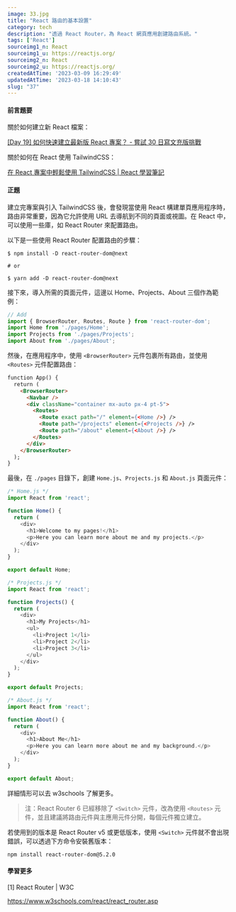 ```yaml
---
image: 33.jpg
title: "React 路由的基本設置"
category: tech
description: "透過 React Router，為 React 網頁應用創建路由系統。"
tags: ['React']
sourceimg1_n: React
sourceimg1_u: https://reactjs.org/
sourceimg2_n: React
sourceimg2_u: https://reactjs.org/
createdAtTime: '2023-03-09 16:29:49'
updatedAtTime: '2023-03-18 14:10:43'
slug: "37"
---
```


#### 前言題要

關於如何建立新 React 檔案：

[[Day 19] 如何快速建立最新版 React 專案？ - 嘗試 30 日寫文充版挑戰](blog/35)

關於如何在 React 使用 TailwindCSS：

[在 React 專案中輕鬆使用 TailwindCSS | React 學習筆記](blog/36) 

#### 正題

建立完專案與引入 TailwindCSS 後，會發現當使用 React 構建單頁應用程序時，路由非常重要，因為它允許使用 URL 去導航到不同的頁面或視圖。在 React 中，可以使用一些庫，如 React Router 來配置路由。

以下是一些使用 React Router 配置路由的步驟：

```shell
$ npm install -D react-router-dom@next

# or

$ yarn add -D react-router-dom@next
```

接下來，導入所需的頁面元件，這邊以 Home、Projects、About 三個作為範例：
```js
// Add
import { BrowserRouter, Routes, Route } from 'react-router-dom';
import Home from './pages/Home';
import Projects from './pages/Projects';
import About from './pages/About';
```

然後，在應用程序中，使用 `<BrowserRouter>` 元件包裹所有路由，並使用 `<Routes>` 元件配置路由：
```html
function App() {
  return (
    <BrowserRouter>
      <Navbar />
      <div className="container mx-auto px-4 pt-5">
        <Routes>
          <Route exact path="/" element={<Home />} />
          <Route path="/projects" element={<Projects />} />
          <Route path="/about" element={<About />} />
        </Routes>
      </div>
    </BrowserRouter>
  );
}
```

最後，在 `./pages` 目錄下，創建 `Home.js`、`Projects.js` 和 `About.js` 頁面元件：
```js
/* Home.js */
import React from 'react';

function Home() {
  return (
    <div>
      <h1>Welcome to my pages!</h1>
      <p>Here you can learn more about me and my projects.</p>
    </div>
  );
}

export default Home;
```
```js
/* Projects.js */
import React from 'react';

function Projects() {
  return (
    <div>
      <h1>My Projects</h1>
      <ul>
        <li>Project 1</li>
        <li>Project 2</li>
        <li>Project 3</li>
      </ul>
    </div>
  );
}

export default Projects;
```
```js
/* About.js */
import React from 'react';

function About() {
  return (
    <div>
      <h1>About Me</h1>
      <p>Here you can learn more about me and my background.</p>
    </div>
  );
}

export default About;
```

詳細情形可以去 w3schools 了解更多。

> 注：React Router 6 已經移除了 `<Switch>` 元件，改為使用 `<Routes>` 元件，並且建議將路由元件與主應用元件分開，每個元件獨立建立。

若使用到的版本是 React Router v5 或更低版本，使用 `<Switch>` 元件就不會出現錯誤，可以透過下方命令安裝舊版本：
```shell
npm install react-router-dom@5.2.0
```

#### 學習更多

[1] React Router | W3C

<https://www.w3schools.com/react/react_router.asp>